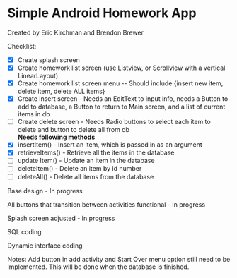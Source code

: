 # Simple Android Homework App

Created by Eric Kirchman and Brendon Brewer

Checklist:

- [x] Create splash screen  
- [X] Create homework list screen (use Listview, or Scrollview with a vertical LinearLayout)  
- [X] Create homework list screen menu -- Should include {insert new item, delete item, delete ALL items}   
- [X] Create insert screen - Needs an EditText to input info, needs a Button to add to database, a Button to return to Main screen, and a list of current items in db  
- [ ] Create delete screen - Needs Radio buttons to select each item to delete and button to delete all from db  
**Needs following methods**  
- [x] insertItem() - Insert an item, which is passed in as an argument  
- [x] retrieveItems() - Retrieve all the items in the database  
- [ ] update Item() - Update an item in the database  
- [ ] deleteItem() - Delete an item by id number  
- [ ] deleteAll() - Delete all items from the database  

Base design - In progress

All buttons that transition between activities functional - In progress

Splash screen adjusted - In progress

SQL coding

Dynamic interface coding

Notes: Add button in add activity and Start Over menu option still need to be implemented. This will be done when the database is finished.
